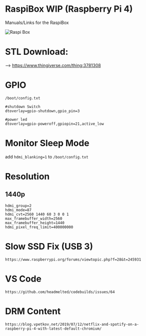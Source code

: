 # RaspiBox WIP (Raspberry Pi 4)
Manuals/Links for the RaspiBox

![Raspi Box](https://cdn.thingiverse.com/renders/ce/10/85/bb/08/bf6fef603f6cb21949797557faec39fd_preview_featured.jpg "Raspi Box")


# STL Download:
--> https://www.thingiverse.com/thing:3781308


# GPIO

`/boot/config.txt` 

```
#shutdown Switch
dtoverlay=gpio-shutdown,gpio_pin=3

#power led
dtoverlay=gpio-poweroff,gpiopin=21,active_low
```

# Monitor Sleep Mode
add `hdmi_blanking=1` to `/boot/config.txt`  

# Resolution

## 1440p
```
hdmi_group=2
hdmi_mode=87
hdmi_cvt=2560 1440 60 3 0 0 1
max_framebuffer_width=2560
max_framebuffer_height=1440
hdmi_pixel_freq_limit=400000000
```

# Slow SSD Fix (USB 3)
`https://www.raspberrypi.org/forums/viewtopic.php?f=28&t=245931`


# VS Code
`https://github.com/headmelted/codebuilds/issues/64`

# DRM Content
`https://blog.vpetkov.net/2019/07/12/netflix-and-spotify-on-a-raspberry-pi-4-with-latest-default-chromium/`
